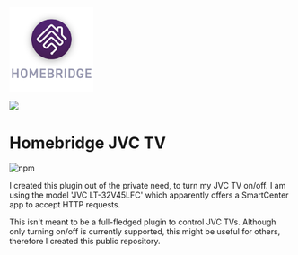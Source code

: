 <a href="https://homebridge.io"><img src="https://github.com/homebridge/branding/raw/master/logos/homebridge-wordmark-logo-vertical.png" width="150"></a>

<a href="https://jvctv.eu"><img src="https://upload.wikimedia.org/wikipedia/commons/0/06/JVC_Logo.svg" width="150"></a><br />

# Homebridge JVC TV

![npm](https://img.shields.io/npm/v/homebridge-jvctv?style=for-the-badge)

I created this plugin out of the private need, to turn my JVC TV on/off. I am using the model 'JVC LT-32V45LFC' which apparently offers a SmartCenter app to accept HTTP requests.

This isn't meant to be a full-fledged plugin to control JVC TVs.
Although only turning on/off is currently supported, this might be useful for others, therefore I created this public repository.